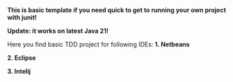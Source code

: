 **This is basic template if you need quick to get to running your own project with junit!**

**Update: it works on latest Java 21!**

Here you find basic TDD project for following IDEs:
**1. Netbeans**

**2. Eclipse**
   
**3. Intelij**
